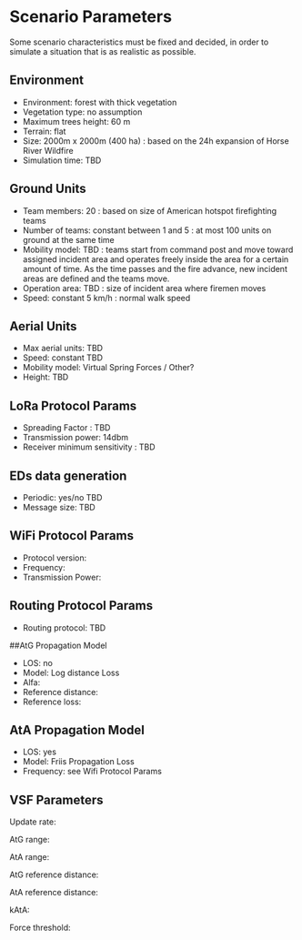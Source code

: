 # Scenario Parameters

Some scenario characteristics must be fixed and decided, in order to simulate a situation that is as realistic as possible.

## Environment

* Environment: forest with thick vegetation
* Vegetation type: no assumption
* Maximum trees height: 60 m
* Terrain: flat
* Size: 2000m x 2000m (400 ha) : based on the 24h expansion of Horse River Wildfire
* Simulation time: TBD

## Ground Units

* Team members: 20 : based on size of American hotspot firefighting teams
* Number of teams: constant between 1 and 5 : at most 100 units on ground at the same time
* Mobility model: TBD : teams start from command post and move toward assigned incident area and operates freely inside the area for a certain amount of time. As the time passes and the fire advance, new incident areas are defined and the teams move.
* Operation area: TBD : size of incident area where firemen moves
* Speed: constant 5 km/h : normal walk speed

## Aerial Units

* Max aerial units: TBD
* Speed: constant TBD
* Mobility model: Virtual Spring Forces / Other?
* Height: TBD

## LoRa Protocol Params

* Spreading Factor : TBD
* Transmission power: 14dbm
* Receiver minimum sensitivity : TBD

## EDs data generation

* Periodic: yes/no TBD
* Message size: TBD

## WiFi Protocol Params

* Protocol version:
* Frequency:
* Transmission Power:

## Routing Protocol Params

* Routing protocol: TBD

##AtG Propagation Model

* LOS: no
* Model: Log distance Loss
* Alfa:
* Reference distance:
* Reference loss: 

## AtA Propagation Model

* LOS: yes
* Model: Friis Propagation Loss 
* Frequency: see Wifi Protocol Params

## VSF Parameters

Update rate: 

AtG range:

AtA range:

AtG reference distance:

AtA reference distance:

kAtA: 

Force threshold: 



